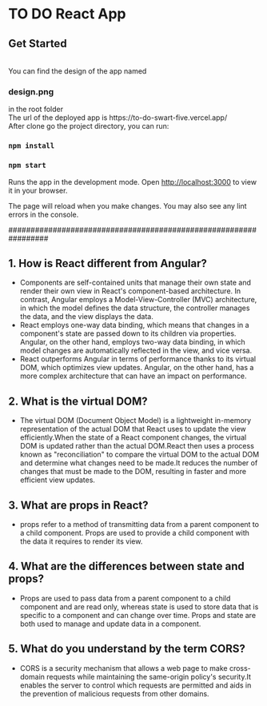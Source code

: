 <h1>TO DO  React App </h1>
<h2>Get Started</h2> <br />
You can find the design of the app named <h3>design.png</h3> in the root folder <br/>
The url of the deployed app is https://to-do-swart-five.vercel.app/ <br />
After clone go the project directory, you can run: <br />

### `npm install`

### `npm start`

Runs the app in the development mode.
Open [http://localhost:3000](http://localhost:3000) to view it in your browser.

The page will reload when you make changes.
You may also see any lint errors in the console.

#################################################################

<h2>1. How is React different from Angular?</h2>
<ul>
<li>
Components are self-contained units that manage their own state and render their own view in React's component-based architecture. In contrast, Angular employs a Model-View-Controller (MVC) architecture, in which the model defines the data structure, the controller manages the data, and the view displays the data.
</li>
<li>
React employs one-way data binding, which means that changes in a component's state are passed down to its children via properties. Angular, on the other hand, employs two-way data binding, in which model changes are automatically reflected in the view, and vice versa.
</li>
<li>
React outperforms Angular in terms of performance thanks to its virtual DOM, which optimizes view updates. Angular, on the other hand, has a more complex architecture that can have an impact on performance.
</li>
</ul>

<h2>2. What is the virtual DOM?</h2>
<ul>
<li>
The virtual DOM (Document Object Model) is a lightweight in-memory representation of the actual DOM that React uses to update the view efficiently.When the state of a React component changes, the virtual DOM is updated rather than the actual DOM.React then uses a process known as "reconciliation" to compare the virtual DOM to the actual DOM and determine what changes need to be made.It reduces the number of changes that must be made to the DOM, resulting in faster and more efficient view updates. 
</li>
</ul>

<h2>3. What are props in React?</h2>
<ul>
<li>
props refer to a method of transmitting data from a parent component to a child component. Props are used to provide a child component with the data it requires to render its view.
</li>
</ul>

<h2>4. What are the differences between state and props?</h2>
<ul>
<li>
Props are used to pass data from a parent component to a child component and are read only, whereas state is used to store data that is specific to a component and can change over time. Props and state are both used to manage and update data in a component.
</li>
</ul>

<h2>5. What do you understand by the term CORS?</h2>
<ul>
<li>
CORS is a security mechanism that allows a web page to make cross-domain requests while maintaining the same-origin policy's security.It enables the server to control which requests are permitted and aids in the prevention of malicious requests from other domains.
</li>
</ul>
